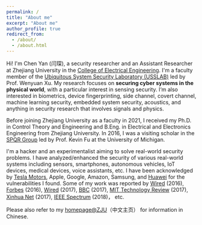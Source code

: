 ```yaml
---
permalink: /
title: "About me"
excerpt: "About me"
author_profile: true
redirect_from: 
  - /about/
  - /about.html
---
```


Hi! I'm Chen Yan (闫琛), a security researcher and an Assistant Researcher at Zhejiang University in the [College of Electrical Engineering](http://ee.zju.edu.cn/englishee/main.htm). I'm a faculty member of the [Ubiquitous System Security Laboratory (USSLAB)](http://usslab.org/) led by Prof. Wenyuan Xu.
My research focuses on **securing cyber systems in the physical world**, with a particular interest in sensing security.
I‘m also interested in biometrics, device fingerprinting, side channel, covert channel, machine learning security, embedded system security, acoustics, and anything in security research that involves signals and physics. 

Before joining Zhejiang University as a faculty in 2021, I received my Ph.D. in Control Theory and Engineering and B.Eng. in Electrical and Electronics Engineering from Zhejiang University. In 2016, I was a visiting scholar in the [SPQR Group](https://spqrlab1.github.io/index.html) led by Prof. Kevin Fu at the University of Michigan.

I'm a hacker and an experimentalist aiming to solve real-world security problems.
I have analyzed/enhanced the security of various real-world systems including sensors, smartphones, autonomous vehicles, IoT devices, medical devices, voice assistants, etc. I have been acknowledged by [Tesla Motors](https://www.tesla.com/product-security), Apple, Google, Amazon, Samsung, and [Huawei](https://www.huawei.com/cn/psirt/security-notices/2017/huawei-sn-20170907-01-dolphinattack-cn) for the vulnerabilities I found. Some of my work was reported by 
[Wired](https://www.wired.com/2016/08/hackers-fool-tesla-ss-autopilot-hide-spoof-obstacles/) (2016),
[Forbes](http://www.forbes.com/sites/thomasbrewster/2016/08/04/tesla-autopilot-hack-crash/#235519f6dc93) (2016),
[Wired](https://www.wired.com/story/security-roundup-germany-election-software-is-hackable) (2017),
[BBC](http://www.bbc.com/news/technology-41188557) (2017),
[MIT Technology Review](https://www.technologyreview.com/s/608825/secret-ultrasonic-commands-can-control-your-smartphone-say-researchers/) (2017),
[Xinhua Net](http://www.xinhuanet.com/fortune/2017-10/31/c_1121881819.htm) (2017),
[IEEE Spectrum](https://spectrum.ieee.org/semiconductors/devices/finally-a-likely-explanation-for-the-sonic-weapon-used-at-the-us-embassy-in-cuba) (2018)，
etc.


Please also refer to my [homepage@ZJU](https://person.zju.edu.cn/cyan)（中文主页） for information in Chinese.


<!-- For more info
------
More info about configuring academicpages can be found in [the guide](https://academicpages.github.io/markdown/). The [guides for the Minimal Mistakes theme](https://mmistakes.github.io/minimal-mistakes/docs/configuration/) (which this theme was forked from) might also be helpful. -->

